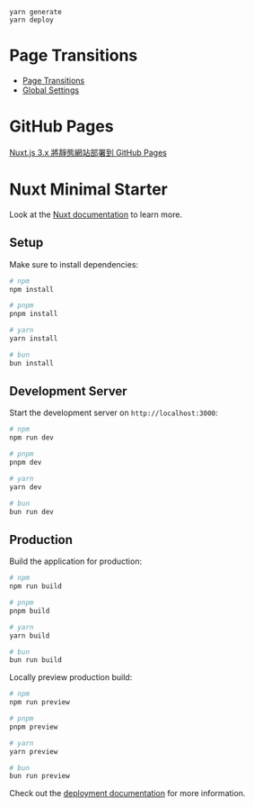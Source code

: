 ```
yarn generate
yarn deploy
```

# Page Transitions
- [Page Transitions](https://nuxt.com/docs/getting-started/transitions)
- [Global Settings](https://nuxt.com/docs/getting-started/transitions#global-settings)

# GitHub Pages
[Nuxt.js 3.x 將靜態網站部署到 GitHub Pages](https://clairechang.tw/2023/10/03/nuxt3/nuxt-v3-static-site-generation/)

# Nuxt Minimal Starter

Look at the [Nuxt documentation](https://nuxt.com/docs/getting-started/introduction) to learn more.

## Setup

Make sure to install dependencies:

```bash
# npm
npm install

# pnpm
pnpm install

# yarn
yarn install

# bun
bun install
```

## Development Server

Start the development server on `http://localhost:3000`:

```bash
# npm
npm run dev

# pnpm
pnpm dev

# yarn
yarn dev

# bun
bun run dev
```

## Production

Build the application for production:

```bash
# npm
npm run build

# pnpm
pnpm build

# yarn
yarn build

# bun
bun run build
```

Locally preview production build:

```bash
# npm
npm run preview

# pnpm
pnpm preview

# yarn
yarn preview

# bun
bun run preview
```

Check out the [deployment documentation](https://nuxt.com/docs/getting-started/deployment) for more information.
